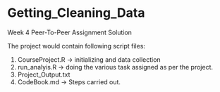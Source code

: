 # Getting_Cleaning_Data
Week 4 Peer-To-Peer Assignment Solution

The project would contain following script files:
1. CourseProject.R -> initializing and data collection 
2. run_analyis.R -> doing the various task assigned as per the project. 
3. Project_Output.txt
4. CodeBook.md -> Steps carried out. 
